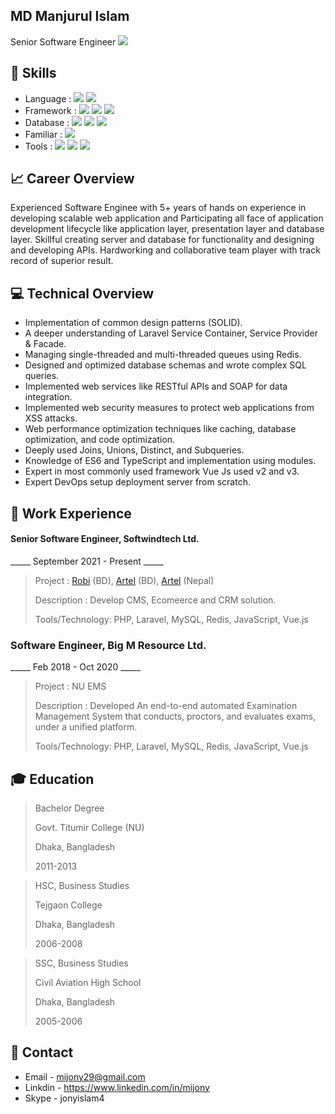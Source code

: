 ## MD Manjurul Islam
Senior Software Engineer
![](https://komarev.com/ghpvc/?username=Manjurulislam&label=Views)

## :rocket: Skills
* Language : ![](https://img.shields.io/static/v1?label=PHP&message=7,8&color=success&style=plastic&logo=php&&logoColor=fff) ![](https://img.shields.io/static/v1?label=Javascript&message=ES6&color=F7DF1E&style=plastic&logo=javascript&&logoColor=fff)
* Framework : ![](https://img.shields.io/static/v1?label=Laravel&message=7,8,9,10&color=FF2D20&style=plastic&logo=laravel&&logoColor=fff) ![](https://img.shields.io/static/v1?label=Vue.js&message=2,3&color=success&style=plastic&logo=Vue.js&logoColor=fff) ![](https://img.shields.io/static/v1?label=React.js&message=*&color=success&style=style=plastic&logo=react&logoColor=fff)
* Database : ![](https://img.shields.io/static/v1?label=&message=MySql&color=critical&style=plastic&logo=Mysql&logoColor=fff) ![](https://img.shields.io/static/v1?label=&message=Postgresql&color=critical&style=plastic&logo=Postgresql&logoColor=fff) ![](https://img.shields.io/static/v1?label=&message=Mongodb&color=critical&style=plastic&logo=Mongodb&logoColor=fff)
* Familiar : ![](https://img.shields.io/static/v1?label=Linux&message=*&color=blue&style=plastic&logo=Linux&logoColor=fff)
* Tools : ![](https://img.shields.io/static/v1?label=&message=Git&color=blue&style=plastic&logo=Git&logoColor=fff) ![](https://img.shields.io/static/v1?label=&message=Trello&color=blue&style=plastic&logo=Trello&logoColor=fff) ![](https://img.shields.io/static/v1?label=&message=Jira&color=blue&style=plastic&logo=Jira&logoColor=fff)


## :chart_with_upwards_trend: Career Overview
Experienced Software Enginee with 5+ years of hands on experience in developing scalable web application and Participating all face of application development lifecycle like application layer, presentation layer and database layer. Skillful creating server and database for functionality and designing and developing APIs. Hardworking and collaborative team player with track record of superior result.

## :computer: Technical Overview
* Implementation of common design patterns (SOLID).
* A deeper understanding of Laravel Service Container, Service Provider & Facade.
* Managing single-threaded and multi-threaded queues using Redis.
* Designed and optimized database schemas and wrote complex SQL queries.
* Implemented web services like RESTful APIs and SOAP for data integration.
* Implemented web security measures to protect web applications from XSS attacks.
* Web performance optimization techniques like caching, database optimization, and code optimization.
* Deeply used Joins, Unions, Distinct, and Subqueries.
* Knowledge of ES6 and TypeScript and implementation using modules.
* Expert in most commonly used framework Vue Js used v2 and v3.
* Expert DevOps setup deployment server from scratch.

## :briefcase: Work Experience
#### Senior Software Engineer, Softwindtech Ltd.

_____ September 2021 - Present _____

> Project : [Robi](https://robi.com.bd) (BD), [Artel](https://robi.com.bd) (BD), [Artel](https://robi.com.bd) (Nepal)
> 
> Description : Develop CMS, Ecomeerce and CRM solution.
>
> Tools/Technology: PHP, Laravel, MySQL, Redis, JavaScript, Vue.js

### Software Engineer, Big M Resource Ltd.

_____ Feb 2018 - Oct 2020 _____

> Project : NU EMS
> 
> Description : Developed An end-to-end automated Examination Management System that conducts, proctors, and evaluates exams, under a unified platform.
>
> Tools/Technology: PHP, Laravel, MySQL, Redis, JavaScript, Vue.js

## :mortar_board: Education

>	Bachelor Degree 
>
> Govt. Titumir College (NU)
>
> Dhaka, Bangladesh
>
> 2011-2013

>	HSC, Business Studies
>
> Tejgaon College
>
> Dhaka, Bangladesh
>
> 2006-2008

>	SSC, Business Studies
>
> Civil Aviation High School
>
> Dhaka, Bangladesh
>
> 2005-2006

## :iphone: Contact

* Email - mijony29@gmail.com
* Linkdin - https://www.linkedin.com/in/mijony
* Skype - jonyislam4
